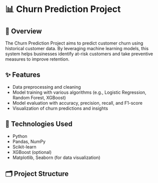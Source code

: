 # 📊 Churn Prediction Project

## 📘 Overview
The Churn Prediction Project aims to predict customer churn using historical customer data. By leveraging machine learning models, this system helps businesses identify at-risk customers and take preventive measures to improve retention.

## ✨ Features
- Data preprocessing and cleaning
- Model training with various algorithms (e.g., Logistic Regression, Random Forest, XGBoost)
- Model evaluation with accuracy, precision, recall, and F1-score
- Visualization of churn predictions and insights

## 🧠 Technologies Used
- Python
- Pandas, NumPy
- Scikit-learn
- XGBoost (optional)
- Matplotlib, Seaborn (for data visualization)

## 🗂️ Project Structure
